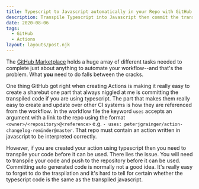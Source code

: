 ```yaml
---
title: Typescript to Javascript automatically in your Repo with GitHub Actions
description: Transpile Typescript into Javascript then commit the transpiled code back to the repository using GitHub Actions
date: 2020-08-06
tags:
  - GitHub
  - Actions
layout: layouts/post.njk
---
```

The [GitHub Marketplace](https://github.com/marketplace) holds a huge array of different tasks needed to complete just about anything to automate your workflow--and that's the problem. What **you** need to do falls between the cracks.

One thing GitHub got right when creating Actions is making it really easy to create a sharebut one part that always niggled at me is committing the transpiled code if you are using typescript. The part that makes them really easy to create and update over other CI systems is how they are referenced from the workflow. In the workflow file the keyword `uses` accepts an argument with a link to the repo using the format `<owner>/<repository>@<reference>` e.g. `- uses: peterjgrainger/action-changelog-reminder@master`. That repo must contain an action written in javascript to be interpreted correctly.

However, if you are created your action using typescript then you need to transpile your code before it can be used. There lies the issue. You will need to transpile your code and push to the repository before it can be used. Committing auto generated code is normally not a good idea. It's really easy to forget to do the traspilation and it's hard to tell for certain whether the typescript code is the same as the transpiled javascript.

